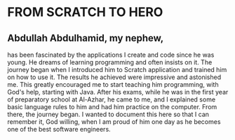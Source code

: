 # FROM SCRATCH TO HERO 
## Abdullah Abdulhamid, my nephew, 
has been fascinated by the applications I create and code since he was young.
He dreams of learning programming and often insists on it. 
The journey began when I introduced him to Scratch application and trained him on how to use it. 
The results he achieved were impressive and astonished me. This greatly encouraged me to start teaching him programming, 
with God's help, starting with Java. After his exams, while he was in the first year of preparatory school at Al-Azhar, he came to me,
and I explained some basic language rules to him and had him practice on the computer. From there, the journey began. 
I wanted to document this here so that I can remember it, God willing, when I am proud of him one day as he becomes one of the best software engineers.
